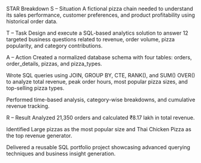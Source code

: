 STAR Breakdown
S – Situation
A fictional pizza chain needed to understand its sales performance, customer preferences, and product profitability using historical order data.

T – Task
Design and execute a SQL-based analytics solution to answer 12 targeted business questions related to revenue, order volume, pizza popularity, and category contributions.

A – Action
Created a normalized database schema with four tables: orders, order_details, pizzas, and pizza_types.

Wrote SQL queries using JOIN, GROUP BY, CTE, RANK(), and SUM() OVER() to analyze total revenue, peak order hours, most popular pizza sizes, and top-selling pizza types.

Performed time-based analysis, category-wise breakdowns, and cumulative revenue tracking.

R – Result
Analyzed 21,350 orders and calculated ₹8.17 lakh in total revenue.

Identified Large pizzas as the most popular size and Thai Chicken Pizza as the top revenue generator.

Delivered a reusable SQL portfolio project showcasing advanced querying techniques and business insight generation.
